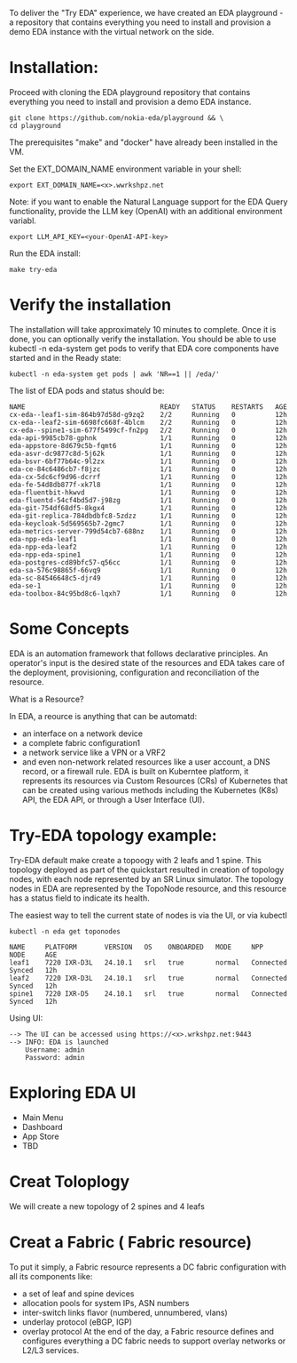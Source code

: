 
To deliver the "Try EDA" experience, we have created an EDA playground - a repository that contains everything you need to install and provision a demo EDA instance with the virtual network on the side. 

# Installation:
Proceed with cloning the EDA playground repository that contains everything you need to install and provision a demo EDA instance.

```
git clone https://github.com/nokia-eda/playground && \
cd playground
```
The prerequisites "make" and "docker" have already been installed in the VM.

Set the EXT_DOMAIN_NAME environment variable in your shell:
```
export EXT_DOMAIN_NAME=<x>.wwrkshpz.net
```
Note: if you want to enable the Natural Language support for the EDA Query functionality, provide the LLM key (OpenAI) with an additional environment variabl.

```
export LLM_API_KEY=<your-OpenAI-API-key>
```
Run the EDA install:
```
make try-eda
```

# Verify the installation

The installation will take approximately 10 minutes to complete. Once it is done, you can optionally verify the installation.
You should be able to use kubectl -n eda-system get pods to verify that EDA core components have started and in the Ready state:
```
kubectl -n eda-system get pods | awk 'NR==1 || /eda/'
```
The list of EDA pods and status should be:
```
NAME                                  READY   STATUS    RESTARTS   AGE
cx-eda--leaf1-sim-864b97d58d-g9zq2    2/2     Running   0          12h
cx-eda--leaf2-sim-6698fc668f-4blcm    2/2     Running   0          12h
cx-eda--spine1-sim-677f5499cf-fn2pg   2/2     Running   0          12h
eda-api-9985cb78-gphnk                1/1     Running   0          12h
eda-appstore-8d679c5b-fqmt6           1/1     Running   0          12h
eda-asvr-dc9877c8d-5j62k              1/1     Running   0          12h
eda-bsvr-6bf77b64c-9l2zx              1/1     Running   0          12h
eda-ce-84c6486cb7-f8jzc               1/1     Running   0          12h
eda-cx-5dc6cf9d96-dcrrf               1/1     Running   0          12h
eda-fe-54d8db877f-xk7l8               1/1     Running   0          12h
eda-fluentbit-hkwvd                   1/1     Running   0          12h
eda-fluentd-54cf4bd5d7-j98zg          1/1     Running   0          12h
eda-git-754df68df5-8kgx4              1/1     Running   0          12h
eda-git-replica-784dbdbfc8-5zdzz      1/1     Running   0          12h
eda-keycloak-5d569565b7-2gmc7         1/1     Running   0          12h
eda-metrics-server-799d54cb7-688nz    1/1     Running   0          12h
eda-npp-eda-leaf1                     1/1     Running   0          12h
eda-npp-eda-leaf2                     1/1     Running   0          12h
eda-npp-eda-spine1                    1/1     Running   0          12h
eda-postgres-cd89bfc57-q56cc          1/1     Running   0          12h
eda-sa-576c98865f-66vq9               1/1     Running   0          12h
eda-sc-84546648c5-djr49               1/1     Running   0          12h
eda-se-1                              1/1     Running   0          12h
eda-toolbox-84c95bd8c6-lqxh7          1/1     Running   0          12h
```

# Some Concepts 
EDA is an automation framework that follows declarative principles. An operator's input is the desired state of the resources and EDA takes care of the deployment, provisioning, configuration and reconciliation of the resource.

What is a Resource? 

In EDA, a reource is anything that can be automatd:
  - an interface on a network device
  - a complete fabric configuration1
  - a network service like a VPN or a VRF2
  - and even non-network related resources like a user account, a DNS record, or a firewall rule.
EDA is built on Kuberntee platform, it represents its resources via Custom Resources (CRs) of Kubernetes that can be created using various methods including the Kubernetes (K8s) API, the EDA API, or through a User Interface (UI).
  

# Try-EDA topology example: 

Try-EDA default make create a topoogy with 2 leafs and 1 spine. This  topology deployed as part of the quickstart resulted in creation of topology nodes, with each node represented by an SR Linux simulator. The topology nodes in EDA are represented by the TopoNode resource, and this resource has a status field to indicate its health.

The easiest way to tell the current state of nodes is via the UI, or via kubectl
```
kubectl -n eda get toponodes
```
```
NAME     PLATFORM       VERSION   OS    ONBOARDED   MODE     NPP         NODE     AGE
leaf1    7220 IXR-D3L   24.10.1   srl   true        normal   Connected   Synced   12h
leaf2    7220 IXR-D3L   24.10.1   srl   true        normal   Connected   Synced   12h
spine1   7220 IXR-D5    24.10.1   srl   true        normal   Connected   Synced   12h
```

Using UI:
```
--> The UI can be accessed using https://<x>.wrkshpz.net:9443 
--> INFO: EDA is launched
    Username: admin
    Password: admin
```
# Exploring EDA UI 

- Main Menu
- Dashboard
- App Store
- TBD

# Creat Toloplogy 
We will create a new topology of 2 spines and 4 leafs 

# Creat a Fabric  ( Fabric resource) 

To put it simply, a Fabric resource represents a DC fabric configuration with all its components like:
- a set of leaf and spine devices
- allocation pools for system IPs, ASN numbers
- inter-switch links flavor (numbered, unnumbered, vlans)
- underlay protocol (eBGP, IGP)
- overlay protocol
At the end of the day, a Fabric resource defines and configures everything a DC fabric needs to support overlay networks or L2/L3 services.
